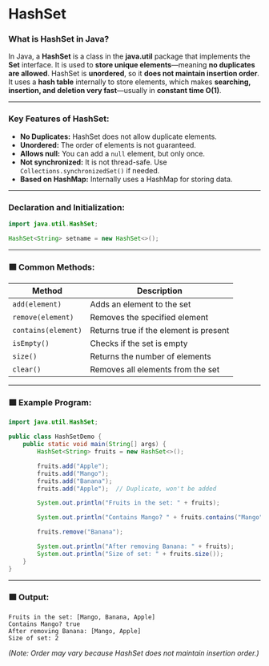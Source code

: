 #  **HashSet**

### **What is HashSet in Java?**

In Java, a **HashSet** is a class in the **java.util** package that implements the **Set** interface. It is used to **store unique elements**—meaning **no duplicates are allowed**. HashSet is **unordered**, so it **does not maintain insertion order**. It uses a **hash table** internally to store elements, which makes **searching, insertion, and deletion very fast**—usually in **constant time O(1)**.

---

### **Key Features of HashSet:**

- **No Duplicates:** HashSet does not allow duplicate elements.
- **Unordered:** The order of elements is not guaranteed.
- **Allows null:** You can add a `null` element, but only once.
- **Not synchronized:** It is not thread-safe. Use `Collections.synchronizedSet()` if needed.
- **Based on HashMap:** Internally uses a HashMap for storing data.

---

###  **Declaration and Initialization:**

```java
import java.util.HashSet;

HashSet<String> setname = new HashSet<>();
```

---

### 🟩 **Common Methods:**

| Method                | Description                                |
|-----------------------|--------------------------------------------|
| `add(element)`        | Adds an element to the set                 |
| `remove(element)`     | Removes the specified element              |
| `contains(element)`   | Returns true if the element is present     |
| `isEmpty()`           | Checks if the set is empty                 |
| `size()`              | Returns the number of elements             |
| `clear()`             | Removes all elements from the set          |

---

### 🟩 **Example Program:**
```java
import java.util.HashSet;

public class HashSetDemo {
    public static void main(String[] args) {
        HashSet<String> fruits = new HashSet<>();

        fruits.add("Apple");
        fruits.add("Mango");
        fruits.add("Banana");
        fruits.add("Apple");  // Duplicate, won't be added

        System.out.println("Fruits in the set: " + fruits);

        System.out.println("Contains Mango? " + fruits.contains("Mango"));

        fruits.remove("Banana");

        System.out.println("After removing Banana: " + fruits);
        System.out.println("Size of set: " + fruits.size());
    }
}
```

---

### 🟩 **Output:**
```
Fruits in the set: [Mango, Banana, Apple]
Contains Mango? true
After removing Banana: [Mango, Apple]
Size of set: 2
```

*(Note: Order may vary because HashSet does not maintain insertion order.)*

